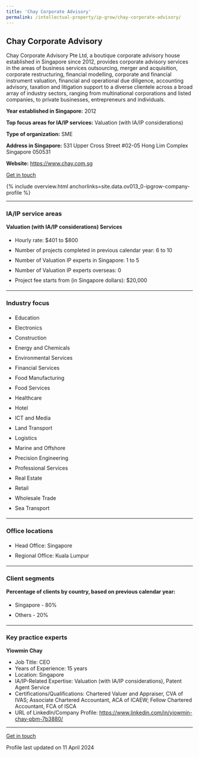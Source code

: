 ```yaml
---
title: 'Chay Corporate Advisory'
permalink: /intellectual-property/ip-grow/chay-corporate-advisory/
---
```


## Chay Corporate Advisory

Chay Corporate Advisory Pte Ltd, a boutique corporate advisory house established in Singapore since 2012, provides corporate advisory services in the areas of business services outsourcing, merger and acquisition, corporate restructuring, financial modelling, corporate and financial instrument valuation, financial and operational due diligence, accounting advisory, taxation and litigation support to a diverse clientele across a broad array of industry sectors, ranging from multinational corporations and listed companies, to private businesses, entrepreneurs and individuals.

<b>Year established in Singapore:</b> 2012

<b>Top focus areas for IA/IP services:</b> Valuation (with IA/IP considerations)

<b>Type of organization:</b> SME

<b>Address in Singapore:</b> 531 Upper Cross Street #02-05 Hong Lim Complex Singapore 050531

<b>Website:</b> <a href='https://www.chay.com.sg'>https://www.chay.com.sg</a>

<a class='btn' href='https://form.gov.sg/67d24642dd04d15c9fc9e81b' target='_blank' rel='noopener'>Get in touch</a>

{% include overview.html anchorlinks=site.data.ov013_0-ipgrow-company-profile %}

---
<a name='ip-related-service-areas'></a>
### IA/IP service areas

**Valuation (with IA/IP considerations) Services**

<ul>
<li style='line-height: 27px; margin: 0px 0px !important'>Hourly rate:  $401 to $800</li>
<li style='line-height: 27px; margin: 0px 0px !important'>Number of projects completed in previous calendar year: 6 to 10</li>
<li style='line-height: 27px; margin: 0px 0px !important'>Number of Valuation IP experts in Singapore: 1 to 5</li>
<li style='line-height: 27px; margin: 0px 0px !important'>Number of Valuation IP experts overseas: 0</li>
<li style='line-height: 27px; margin: 0px 0px !important'>Project fee starts from (in Singapore dollars):  $20,000</li>
</ul>

---
<a name='industry-focus'></a>
### Industry focus

<ul><li style='line-height: 27px; margin: 0px 0px !important'> Education</li><li style='line-height: 27px; margin: 0px 0px !important'>Electronics</li><li style='line-height: 27px; margin: 0px 0px !important'>Construction </li><li style='line-height: 27px; margin: 0px 0px !important'>Energy and Chemicals</li><li style='line-height: 27px; margin: 0px 0px !important'>Environmental Services</li><li style='line-height: 27px; margin: 0px 0px !important'>Financial Services</li><li style='line-height: 27px; margin: 0px 0px !important'>Food Manufacturing</li><li style='line-height: 27px; margin: 0px 0px !important'>Food Services</li><li style='line-height: 27px; margin: 0px 0px !important'>Healthcare</li><li style='line-height: 27px; margin: 0px 0px !important'>Hotel </li><li style='line-height: 27px; margin: 0px 0px !important'>ICT and Media</li><li style='line-height: 27px; margin: 0px 0px !important'>Land Transport</li><li style='line-height: 27px; margin: 0px 0px !important'>Logistics</li><li style='line-height: 27px; margin: 0px 0px !important'>Marine and Offshore</li><li style='line-height: 27px; margin: 0px 0px !important'>Precision Engineering</li><li style='line-height: 27px; margin: 0px 0px !important'>Professional Services</li><li style='line-height: 27px; margin: 0px 0px !important'>Real Estate</li><li style='line-height: 27px; margin: 0px 0px !important'>Retail</li><li style='line-height: 27px; margin: 0px 0px !important'>Wholesale Trade</li><li style='line-height: 27px; margin: 0px 0px !important'>Sea Transport</li></ul>

---
<a name='office-locations'></a>
### Office locations

<ul><li style='line-height: 27px; margin: 0px 0px !important'> Head Office: Singapore</li><li style='line-height: 27px; margin: 0px 0px !important'>Regional Office: Kuala Lumpur</li></ul>

---
<a name='client-segments'></a>
### Client segments

**Percentage of clients by country, based on previous calendar year:**

<ul><li style='line-height: 27px; margin: 0px 0px !important'> Singapore - 80%</li><li style='line-height: 27px; margin: 0px 0px !important'>Others - 20%</li></ul>

---
<a name='key-practice-experts'></a>
### Key practice experts

**Yiowmin Chay**

- Job Title: CEO
- Years of Experience: 15 years
- Location: Singapore
- IA/IP-Related Expertise: Valuation (with IA/IP considerations), Patent Agent Service
- Certifications/Qualifications: Chartered Valuer and Appraiser, CVA of IVAS; Associate Chartered Accountant, ACA of ICAEW; Fellow Chartered Accountant, FCA of ISCA
- URL of LinkedIn/Company Profile: <a href="https://www.linkedin.com/in/yiowmin-chay-pbm-7b3880/" target="_blank" rel="noopener">https://www.linkedin.com/in/yiowmin-chay-pbm-7b3880/</a>

---
<p>
<a class='btn' href='https://form.gov.sg/67d24642dd04d15c9fc9e81b' target='_blank' rel='noopener'>Get in touch</a>
</p>
Profile last updated on 11 April 2024
